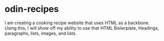 # odin-recipes

I am creating a cooking recipe website that uses HTML as a backbone. Using this, I will show off my ability to use that HTML Boilerplate, Headings, paragraphs, lists, images, and lists.